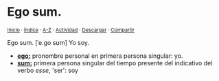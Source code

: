 # Ego sum.
<sup>[Inicio](../../../../index.md) · [Índice](../../../../indices/frases-latinas.md) · [A-Z](../../../../indices/alfabetico.md) · [Actividad](../../../../indices/actividad.md) · <a href="../../../../contenido/e/g/o/ego-sum.html" download="jucardus-ego-sum.html">Descargar</a> · [Compartir](https://x.com/intent/tweet?text=Ego%20sum.%20%5B%CB%88e.%C9%A1o%20s%CA%8Am%5D%20entre%20las%20Frases%20latinas%20en%20Jucardus.%0A%E2%86%92%20https%3A%2F%2Fjucardus.github.io%2Fcontenido%2Fe%2Fg%2Fo%2Fego-sum.html%0A%0A%23frss_ltns_jucardus%0A%40jucardus)</sup>

Ego sum. [ˈe.ɡo sʊm] Yo soy.

* [**ego:**](../../../../contenido/e/g/o/ego.md) pronombre personal en primera persona singular: yo.
* [**sum:**](../../../../contenido/s/u/m/sum.md) primera persona singular del tiempo presente del indicativo del verbo _esse_, 'ser': soy
